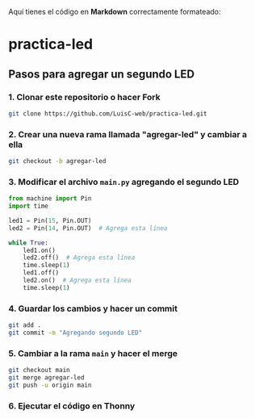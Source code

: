 Aquí tienes el código en **Markdown** correctamente formateado:  

# practica-led

## Pasos para agregar un segundo LED

### 1. Clonar este repositorio o hacer Fork
```bash
git clone https://github.com/LuisC-web/practica-led.git
```

### 2. Crear una nueva rama llamada "agregar-led" y cambiar a ella
```bash
git checkout -b agregar-led
```

### 3. Modificar el archivo `main.py` agregando el segundo LED
```python
from machine import Pin
import time

led1 = Pin(15, Pin.OUT)
led2 = Pin(14, Pin.OUT)  # Agrega esta línea

while True:
    led1.on()
    led2.off()  # Agrega esta línea
    time.sleep(1)
    led1.off()
    led2.on()  # Agrega esta línea
    time.sleep(1)
```

### 4. Guardar los cambios y hacer un commit
```bash
git add .
git commit -m "Agregando segundo LED"
```

### 5. Cambiar a la rama `main` y hacer el merge
```bash
git checkout main
git merge agregar-led
git push -u origin main
```

### 6. Ejecutar el código en Thonny
